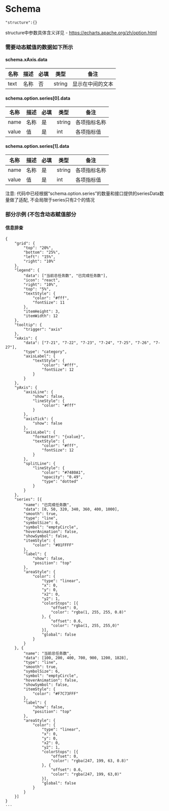 # Schema

```
"structure":{}
```

structure中参数具体含义详见 - https://echarts.apache.org/zh/option.html

### 需要动态赋值的数据如下所示
#### schema.xAxis.data
| 名称 | 描述 | 必填 | 类型 |备注 |
|--|--|--|--|--|
| text | 名称 | 否 | string | 显示在中间的文本 |

#### schema.option.series[0].data
| 名称 | 描述 | 必填 | 类型 |备注 |
|--|--|--|--|--|
| name | 名称 | 是 | string | 各项指标名称 |
| value | 值 | 是 | int | 各项指标值 |

#### schema.option.series[1].data
| 名称 | 描述 | 必填 | 类型 |备注 |
|--|--|--|--|--|
| name | 名称 | 是 | string | 各项指标名称 |
| value | 值 | 是 | int | 各项指标值 |

注意: 代码中已经根据“schema.option.series”的数量和接口提供的seriesData数量做了适配, 不会局限于series只有2个的情况


### 部分示例 (不包含动态赋值部分
#### 信息排查
```
{
    "grid": {
        "top": "20%",
        "bottom": "25%",
        "left": "15%",
        "right": "10%"
    },
    "legend": {
        "data": ["当前总任务数", "已完成任务数"],
        "icon": "react",
        "right": "10%",
        "top": "5%",
        "textStyle": {
            "color": "#fff",
            "fontSize": 11
        },
        "itemHeight": 3,
        "itemWidth": 12
    },
    "tooltip": {
        "trigger": "axis"
    },
    "xAxis": {
        "data": ["7-21", "7-22", "7-23", "7-24", "7-25", "7-26", "7-27"],
        "type": "category",
        "axisLabel": {
            "textStyle": {
                "color": "#fff",
                "fontSize": 12
            }
        }
    },
    "yAxis": {
        "axisLine": {
            "show": false,
            "lineStyle": {
                "color": "#fff"
            }
        },
        "axisTick": {
            "show": false
        },
        "axisLabel": {
            "formatter": "{value}",
            "textStyle": {
                "color": "#fff",
                "fontSize": 12
            }
        },
        "splitLine": {
            "lineStyle": {
                "color": "#7480A1",
                "opacity": "0.49",
                "type": "dotted"
            }
        }
    },
    "series": [{
        "name": "已完成任务数",
        "data": [0, 50, 320, 340, 360, 400, 1000],
        "smooth": true,
        "type": "line",
        "symbolSize": 6,
        "symbol": "emptyCircle",
        "hoverAnimation": false,
        "showSymbol": false,
        "itemStyle": {
            "color": "#01FFFF"
        },
        "label": {
            "show": false,
            "position": "top"
        },
        "areaStyle": {
            "color": {
                "type": "linear",
                "x": 0,
                "y": 0,
                "x2": 0,
                "y2": 1,
                "colorStops": [{
                    "offset": 0,
                    "color": "rgba(1, 255, 255, 0.8)"
                }, {
                    "offset": 0.6,
                    "color": "rgba(1, 255, 255,0)"
                }],
                "global": false
            }
        }
    }, {
        "name": "当前总任务数",
        "data": [100, 200, 400, 700, 900, 1200, 1828],
        "type": "line",
        "smooth": true,
        "symbolSize": 6,
        "symbol": "emptyCircle",
        "hoverAnimation": false,
        "showSymbol": false,
        "itemStyle": {
            "color": "#F7C73FFF"
        },
        "label": {
            "show": false,
            "position": "top"
        },
        "areaStyle": {
            "color": {
                "type": "linear",
                "x": 0,
                "y": 0,
                "x2": 0,
                "y2": 1,
                "colorStops": [{
                    "offset": 0,
                    "color": "rgba(247, 199, 63, 0.8)"
                }, {
                    "offset": 0.6,
                    "color": "rgba(247, 199, 63,0)"
                }],
                "global": false
            }
        }
    }]
}
···
